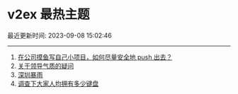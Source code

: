 # v2ex 最热主题

最近更新时间: 2023-09-08 15:02:46

--- 
1. [在公司摸鱼写自己小项目，如何尽量安全地 push 出去？](https://www.v2ex.com/t/971896) 
2. [关于领导气质的疑问](https://www.v2ex.com/t/971909) 
3. [深圳暴雨](https://www.v2ex.com/t/971923) 
4. [调查下大家人均拥有多少键盘](https://www.v2ex.com/t/971961) 
